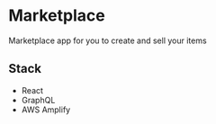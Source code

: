 # Marketplace
Marketplace app for you to create and sell your items

## Stack
* React
* GraphQL
* AWS Amplify